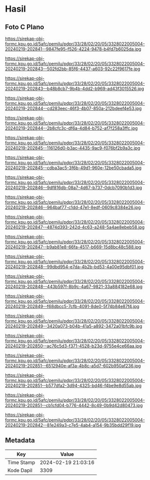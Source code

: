 # Hasil

## Foto C Plano

https://sirekap-obj-formc.kpu.go.id/5afc/pemilu/pdpr/33/28/02/20/05/3328022005004-20240219-202841--9847fe95-f526-4224-9478-b4fd7b6025da.jpg

https://sirekap-obj-formc.kpu.go.id/5afc/pemilu/pdpr/33/28/02/20/05/3328022005004-20240219-202843--502fd2bb-85f6-4437-a603-92c22f9617fe.jpg

https://sirekap-obj-formc.kpu.go.id/5afc/pemilu/pdpr/33/28/02/20/05/3328022005004-20240219-202843--b48b8cb7-9b4b-4dd2-b969-ad43f3015526.jpg

https://sirekap-obj-formc.kpu.go.id/5afc/pemilu/pdpr/33/28/02/20/05/3328022005004-20240219-202844--cd283eec-46f3-4b07-850a-212bdeef4e53.jpg

https://sirekap-obj-formc.kpu.go.id/5afc/pemilu/pdpr/33/28/02/20/05/3328022005004-20240219-202844--2b8cfc3c-df6a-4d84-b752-af7f258a3ffc.jpg

https://sirekap-obj-formc.kpu.go.id/5afc/pemilu/pdpr/33/28/02/20/05/3328022005004-20240219-202845--116126d0-b3ac-4435-9ac9-f076bf2b9a3c.jpg

https://sirekap-obj-formc.kpu.go.id/5afc/pemilu/pdpr/33/28/02/20/05/3328022005004-20240219-202845--cdba3ac5-3f6b-49d1-960e-12be50cbada5.jpg

https://sirekap-obj-formc.kpu.go.id/5afc/pemilu/pdpr/33/28/02/20/05/3328022005004-20240219-202846--9df816db-08a7-4d67-b737-0dcb7090b1d3.jpg

https://sirekap-obj-formc.kpu.go.id/5afc/pemilu/pdpr/33/28/02/20/05/3328022005004-20240219-202846--964baf77-c1dd-47e1-8edf-0609c8384e26.jpg

https://sirekap-obj-formc.kpu.go.id/5afc/pemilu/pdpr/33/28/02/20/05/3328022005004-20240219-202847--4874d393-242d-4c63-a248-5a4ae8ebeb58.jpg

https://sirekap-obj-formc.kpu.go.id/5afc/pemilu/pdpr/33/28/02/20/05/3328022005004-20240219-202847--b9ab81e8-66fa-4517-b669-15d8bc48c588.jpg

https://sirekap-obj-formc.kpu.go.id/5afc/pemilu/pdpr/33/28/02/20/05/3328022005004-20240219-202848--99dbd954-e7da-4b2b-bd53-4a00e95dbf01.jpg

https://sirekap-obj-formc.kpu.go.id/5afc/pemilu/pdpr/33/28/02/20/05/3328022005004-20240219-202848--443b597f-8b9c-4a67-9821-33a884182e68.jpg

https://sirekap-obj-formc.kpu.go.id/5afc/pemilu/pdpr/33/28/02/20/05/3328022005004-20240219-202849--f68dbcc5-7cfb-4091-8de0-5f74b84e87f4.jpg

https://sirekap-obj-formc.kpu.go.id/5afc/pemilu/pdpr/33/28/02/20/05/3328022005004-20240219-202849--3420a073-b04b-41a5-a892-3472a01bfc9b.jpg

https://sirekap-obj-formc.kpu.go.id/5afc/pemilu/pdpr/33/28/02/20/05/3328022005004-20240219-202850--ac76c5d3-f371-4528-b23d-9755e4ce66aa.jpg

https://sirekap-obj-formc.kpu.go.id/5afc/pemilu/pdpr/33/28/02/20/05/3328022005004-20240219-202851--6512940e-af3a-4b8c-a5d7-602b950af236.jpg

https://sirekap-obj-formc.kpu.go.id/5afc/pemilu/pdpr/33/28/02/20/05/3328022005004-20240219-202851--b577dfa2-3d94-4325-bd46-f4be9e8d55ab.jpg

https://sirekap-obj-formc.kpu.go.id/5afc/pemilu/pdpr/33/28/02/20/05/3328022005004-20240219-202851--cb1cfd04-b776-4442-8c49-0b9d42d80473.jpg

https://sirekap-obj-formc.kpu.go.id/5afc/pemilu/pdpr/33/28/02/20/05/3328022005004-20240219-202842--81e249a3-c7e5-4ab4-a154-9b35bdd29f19.jpg


## Metadata

| Key        | Value               |
| ---------- | ------------------- |
| Time Stamp | 2024-02-19 21:03:16 |
| Kode Dapil | 3309                |



